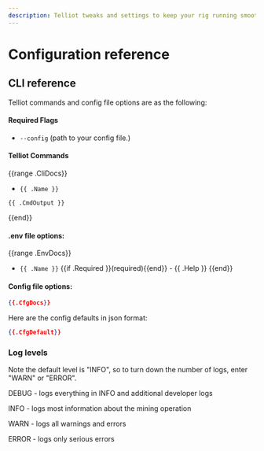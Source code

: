 ```yaml
---
description: Telliot tweaks and settings to keep your rig running smoothly.
---
```


# Configuration reference

## CLI reference

Telliot commands and config file options are as the following:

#### Required Flags <a id="docs-internal-guid-d1a57725-7fff-a753-9236-759dd3f42eed"></a>

* `--config` \(path to your config file.\)

#### Telliot Commands
{{range .CliDocs}}
* `{{ .Name }}`

```
{{ .CmdOutput }}
```
{{end}}
#### .env file options:

{{range .EnvDocs}}
* `{{ .Name }}` {{if .Required }}\(required\){{end}} - {{ .Help }}
{{end}}

#### Config file options:
```json
{{.CfgDocs}}
```
Here are the config defaults in json format:
```json
{{.CfgDefault}}
```
### Log levels
Note the default level is "INFO", so to turn down the number of logs, enter "WARN" or "ERROR".

DEBUG - logs everything in INFO and additional developer logs

INFO - logs most information about the mining operation

WARN - logs all warnings and errors

ERROR - logs only serious errors
